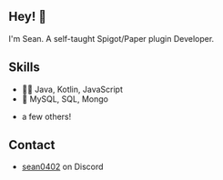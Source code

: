 ## Hey! 👋
I'm Sean. A self-taught Spigot/Paper plugin Developer.

## Skills
- 👨‍💻 Java, Kotlin, JavaScript
- 💽 MySQL, SQL, Mongo
+ a few others!

## Contact
- [sean0402](./) on Discord
